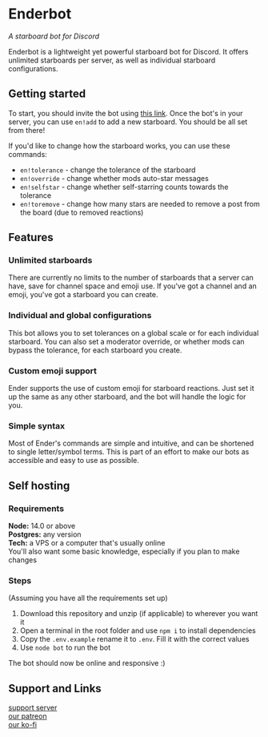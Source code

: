 # Enderbot
*A starboard bot for Discord*

Enderbot is a lightweight yet powerful starboard bot for Discord. It offers unlimited starboards per server, as well as individual starboard configurations.

## Getting started
To start, you should invite the bot using [this link](https://discord.com/api/oauth2/authorize?client_id=739648217553174608&permissions=322640&scope=bot). Once the bot's in your server, you can use `en!add` to add a new starboard. You should be all set from there!

If you'd like to change how the starboard works, you can use these commands:
- `en!tolerance` - change the tolerance of the starboard
- `en!override` - change whether mods auto-star messages
- `en!selfstar` - change whether self-starring counts towards the tolerance
- `en!toremove` - change how many stars are needed to remove a post from the board (due to removed reactions)

## Features
### Unlimited starboards
There are currently no limits to the number of starboards that a server can have, save for channel space and emoji use. If you've got a channel and an emoji, you've got a starboard you can create.

### Individual and global configurations
This bot allows you to set tolerances on a global scale or for each individual starboard. You can also set a moderator override, or whether mods can bypass the tolerance, for each starboard you create.

### Custom emoji support
Ender supports the use of custom emoji for starboard reactions. Just set it up the same as any other starboard, and the bot will handle the logic for you.

### Simple syntax
Most of Ender's commands are simple and intuitive, and can be shortened to single letter/symbol terms. This is part of an effort to make our bots as accessible and easy to use as possible.

## Self hosting
### Requirements
**Node:** 14.0 or above  
**Postgres:** any version  
**Tech:** a VPS or a computer that's usually online  
You'll also want some basic knowledge, especially if you plan to make changes

### Steps
(Assuming you have all the requirements set up)
1. Download this repository and unzip (if applicable) to wherever you want it
2. Open a terminal in the root folder and use `npm i` to install dependencies
3. Copy the `.env.example` rename it to `.env`. Fill it with the correct values
4. Use `node bot` to run the bot

The bot should now be online and responsive :)

## Support and Links
[support server](https://discord.gg/EvDmXGt)  
[our patreon](https://patreon.com/greysdawn)  
[our ko-fi](https://ko-fi.com/greysdawn)
